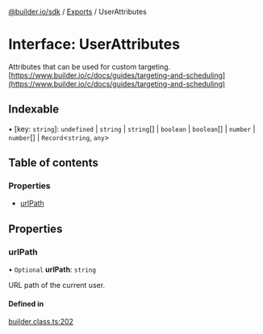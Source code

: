 [@builder.io/sdk](../README.md) / [Exports](../modules.md) / UserAttributes

# Interface: UserAttributes

Attributes that can be used for custom targeting. [https://www.builder.io/c/docs/guides/targeting-and-scheduling](https://www.builder.io/c/docs/guides/targeting-and-scheduling)

## Indexable

▪ [key: `string`]: `undefined` \| `string` \| `string`[] \| `boolean` \| `boolean`[] \| `number` \| `number`[] \| `Record`<`string`, `any`\>

## Table of contents

### Properties

- [urlPath](UserAttributes.md#urlpath)

## Properties

### urlPath

• `Optional` **urlPath**: `string`

URL path of the current user.

#### Defined in

[builder.class.ts:202](https://github.com/builderio/builder/blob/9edde48f/packages/core/src/builder.class.ts#L202)
